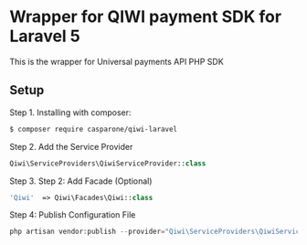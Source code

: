 # Wrapper for QIWI payment SDK for Laravel 5
This is the wrapper for Universal payments API PHP SDK

## Setup
Step 1. Installing with composer:
```bash
$ composer require casparone/qiwi-laravel
```
Step 2. Add the Service Provider
```php
Qiwi\ServiceProviders\QiwiServiceProvider::class
```
Step 3. Step 2: Add Facade (Optional)
```php
'Qiwi'  => Qiwi\Facades\Qiwi::class
```
Step 4: Publish Configuration File
```php
php artisan vendor:publish --provider="Qiwi\ServiceProviders\QiwiServiceProvider"
```